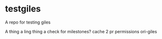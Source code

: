 # testgiles
A repo for testing giles

A thing a ling
thing
a check for milestones?
cache 2
pr
permissions
ori-giles
